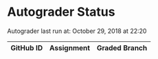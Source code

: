 # Autograder Status
Autograder last run at: October 29, 2018 at 22:20

| GitHub ID | Assignment | Graded Branch |
|-----------|------------|---------------|
